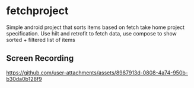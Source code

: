 # fetchproject
Simple android project that sorts items based on fetch take home project specification.
Use hilt and retrofit to fetch data, use compose to show sorted + filtered list of items


## Screen Recording
https://github.com/user-attachments/assets/8987913d-0808-4a74-950b-b30da0b128f9

